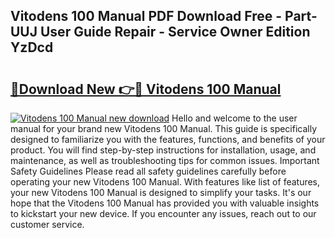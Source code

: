 ## Vitodens 100 Manual PDF Download Free - Part-UUJ User Guide Repair - Service Owner Edition YzDcd

# <h2><a href="http://cf22379.oget.top/?id=Vitodens+100+Manual">🔗Download New 👉🔴 Vitodens 100 Manual</a></h2>

[![Vitodens 100 Manual new download](https://i.imgur.com/5g1atiW.png)](http://cf22379.oget.top/?id=Vitodens+100+Manual)
Hello and welcome to the user manual for your brand new Vitodens 100 Manual. This guide is specifically designed to familiarize you with the features, functions, and benefits of your product. You will find step-by-step instructions for installation, usage, and maintenance, as well as troubleshooting tips for common issues. Important Safety Guidelines Please read all safety guidelines carefully before operating your new Vitodens 100 Manual. With features like list of features, your new Vitodens 100 Manual is designed to simplify your tasks. It's our hope that the Vitodens 100 Manual has provided you with valuable insights to kickstart your new device. If you encounter any issues, reach out to our customer service.
